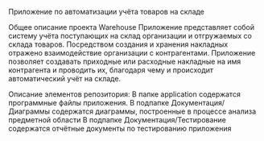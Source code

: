 Приложение по автоматизации учёта товаров на складе

Общее описание проекта Warehouse
Приложение представляет собой систему учёта поступающих на склад организации и отгружаемых со склада товаров. Посредством создания и хранения накладных отражено взаимодействие организации с контрагентами. Приложение позволяет создавать приходные или расходные накладные на имя контрагента и проводить их, благодаря чему и происходит автоматический учёт на складе.

Описание элементов репозитория:
В папке application содержатся программные файлы приложения.
В подпапке Документация/Диаграммы содержатся диаграммы, построенные в процессе анализа предметной области
В подпапке Документация/Тестирование содержатся отчётные документы по тестированию приложения

